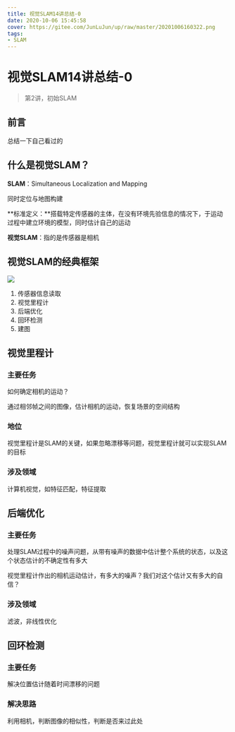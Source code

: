 ```yaml
---
title: 视觉SLAM14讲总结-0
date: 2020-10-06 15:45:58
cover: https://gitee.com/JunLuJun/up/raw/master/20201006160322.png
tags:
- SLAM
---
```


# 视觉SLAM14讲总结-0

> 第2讲，初始SLAM

## 前言

总结一下自己看过的

## 什么是视觉SLAM？

**SLAM**：Simultaneous Localization and Mapping

同时定位与地图构建

**标准定义：**搭载特定传感器的主体，在没有环境先验信息的情况下，于运动过程中建立环境的模型，同时估计自己的运动

**视觉SLAM**：指的是传感器是相机

## 视觉SLAM的经典框架

![](https://gitee.com/JunLuJun/up/raw/master/20201006160322.png)

1. 传感器信息读取
2. 视觉里程计
3. 后端优化
4. 回环检测
5. 建图

## 视觉里程计

### 主要任务

如何确定相机的运动？

通过相邻帧之间的图像，估计相机的运动，恢复场景的空间结构

### 地位

视觉里程计是SLAM的关键，如果忽略漂移等问题，视觉里程计就可以实现SLAM的目标

### 涉及领域

计算机视觉，如特征匹配，特征提取

## 后端优化

### 主要任务

处理SLAM过程中的噪声问题，从带有噪声的数据中估计整个系统的状态，以及这个状态估计的不确定性有多大

视觉里程计作出的相机运动估计，有多大的噪声？我们对这个估计又有多大的自信？

### 涉及领域

滤波，非线性优化

## 回环检测

### 主要任务

解决位置估计随着时间漂移的问题

### 解决思路

利用相机，判断图像的相似性，判断是否来过此处